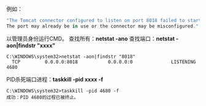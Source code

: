例如：
```javascript
"The Tomcat connector configured to listen on port 8018 failed to start. 
The port may already be in use or the connector may be misconfigured."
```
以管理员身份运行CMD。
查找所有：**netstat -ano**
查找端口：**netstat -aon|findstr "xxxx"**
```shell
C:\WINDOWS\system32>netstat -aon|findstr "8018"
  TCP         0.0.0.0:8018           0.0.0.0:0              LISTENING       4680
```
PID杀死端口进程：**taskkill -pid xxxx -f**
```shell
C:\WINDOWS\system32>taskkill -pid 4680 -f
成功：PID 4680的过程已被终止。
```

